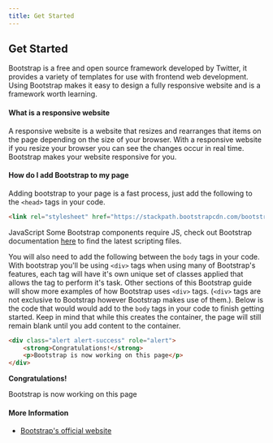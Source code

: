 ```yaml
---
title: Get Started
---
```

## Get Started
Bootstrap is a free and open source framework developed by Twitter, it provides a variety of templates for use with frontend web development. Using Bootstrap makes it easy to design a fully responsive website and is a framework worth learning.

#### What is a responsive website
A responsive website is a website that resizes and rearranges that items on the page depending on the size of your browser. With a responsive website if you resize your browser you can see the changes occur in real time. Bootstrap makes your website responsive for you.

#### How do I add Bootstrap to my page
Adding bootstrap to your page is a fast process, just add the following to the `<head>` tags in your code.
```html
<link rel="stylesheet" href="https://stackpath.bootstrapcdn.com/bootstrap/4.1.3/css/bootstrap.min.css" integrity="sha384-MCw98/SFnGE8fJT3GXwEOngsV7Zt27NXFoaoApmYm81iuXoPkFOJwJ8ERdknLPMO" crossorigin="anonymous">
```

JavaScript
Some Bootstrap components require JS, check out Bootstrap documentation <a href='https://getbootstrap.com/docs/4.1/getting-started/introduction/#js'>here</a> to find the latest scripting files.


You will also need to add the following between the `body` tags in your code. With bootstrap you'll be using `<div>` tags when using many of Bootstrap's features, each tag will have it's own unique set of classes applied that allows the tag to perform it's task. Other sections of this Bootstrap guide will show more examples of how Bootstrap uses `<div>` tags. (`<div>` tags are not exclusive to Bootstrap however Bootstrap makes use of them.). Below is the code that would would add to the `body` tags in your code to finish getting started. Keep in mind that while this creates the container, the page will still remain blank until you add content to the container.
```html
<div class="alert alert-success" role="alert">
    <strong>Congratulations!</strong>
    <p>Bootstrap is now working on this page</p>
</div>
```
<div class="alert alert-success" role="alert">
    <strong>Congratulations!</strong>
    <p>Bootstrap is now working on this page</p>
</div>

#### More Information
* [Bootstrap's official website](http://getbootstrap.com/getting-started/)
